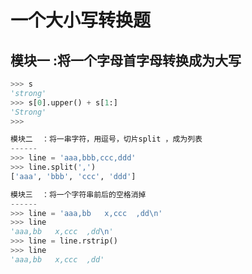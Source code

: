 一个大小写转换题
==============
模块一  :将一个字母首字母转换成为大写
------
``` python
>>> s
'strong'
>>> s[0].upper() + s[1:]
'Strong'
>>> 

模块二  ：将一串字符，用逗号，切片split ，成为列表
------
>>> line = 'aaa,bbb,ccc,ddd'
>>> line.split(',')
['aaa', 'bbb', 'ccc', 'ddd']

模块三  ：将一个字符串前后的空格消掉
------
>>> line = 'aaa,bb   x,ccc  ,dd\n'
>>> line
'aaa,bb   x,ccc  ,dd\n'
>>> line = line.rstrip()
>>> line
'aaa,bb   x,ccc  ,dd'
